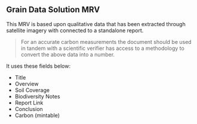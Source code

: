 ## Grain Data Solution MRV

This MRV is based upon qualitative data that has been extracted through satellite imagery with connected to a standalone report.

> For an accurate carbon measurements the document should be used in tandem with a scientific verifier has access to a methodology to convert the above data into a number.

It uses these fields below:

- Title
- Overview
- Soil Coverage
- Biodiversity Notes
- Report Link
- Conclusion
- Carbon (mintable)


